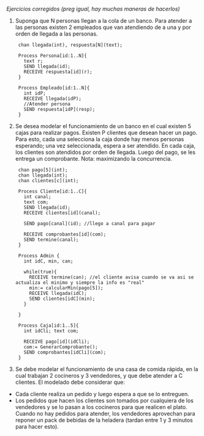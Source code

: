*Ejercicios corregidos (preg igual, hay muchas maneras de hacerlos)*

1. Suponga que N personas llegan a la cola de un banco. Para atender a las personas existen 2 empleados que van atendiendo de a una y por orden de llegada a las personas.

        chan llegada(int), respuesta[N](text);
        
        Process Persona[id:1..N]{
          text r;
          SEND llegada(id);
          RECEIVE respuesta[id](r);
        }
        
        Process Empleado[id:1..N]{
          int idP;
          RECEIVE llegada(idP);
          //Atender persona
          SEND respuesta[idP](resp);
        }
        
2. Se desea modelar el funcionamiento de un banco en el cual existen 5 cajas para realizar pagos. Existen P clientes que desean hacer un pago. 
Para esto, cada una selecciona la caja donde hay menos personas esperando; una vez seleccionada, espera a ser atendido. En cada caja, 
los clientes son atendidos por orden de llegada. Luego del pago, se les entrega un comprobante. Nota: maximizando la concurrencia.

        chan pago[5](int);
        chan llegada(int);
        chan clientes[c](int);
        
        Process Cliente[id:1..C]{
          int canal;
          text com;
          SEND llegada(id);
          RECEIVE clientes[id](canal);
          
          SEND pago[canal](id); //llego a canal para pagar
          
          RECEIVE comprobantes[id](com);
          SEND termine(canal);
        }
        
        Process Admin {
          int idC, min, can;
          
          while(true){
            RECEIVE termine(can); //el cliente avisa cuando se va asi se actualiza el minimo y siempre la info es "real"
            min:= calcularMin(pago[5]);
            RECEIVE llegada(idC);
            SEND clientes[idC](min);
          }
        
        }
        
        Process Caja[id:1..5]{
          int idCli; text com;
          
          RECEIVE pago[id](idCli);
          com:= GenerarComprobante();
          SEND comprobantes[idCli](com);
        }

3. Se debe modelar el funcionamiento de una casa de comida rápida, en la cual trabajan 2 cocineros y 3 vendedores, y que debe atender a C clientes. 
El modelado debe considerar que:
- Cada cliente realiza un pedido y luego espera a que se lo entreguen.
- Los pedidos que hacen los clientes son tomados por cualquiera de los vendedores y se
lo pasan a los cocineros para que realicen el plato. Cuando no hay pedidos para atender,
los vendedores aprovechan para reponer un pack de bebidas de la heladera (tardan entre
1 y 3 minutos para hacer esto).
        
